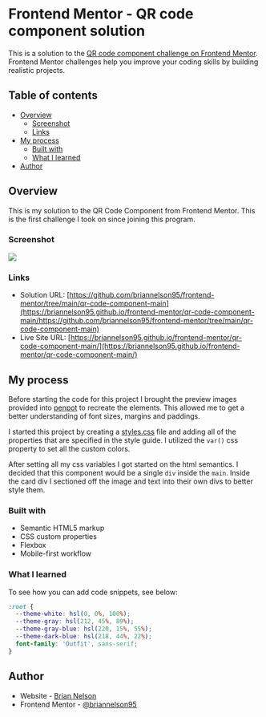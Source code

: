# Frontend Mentor - QR code component solution

This is a solution to the [QR code component challenge on Frontend Mentor](https://www.frontendmentor.io/challenges/qr-code-component-iux_sIO_H). Frontend Mentor challenges help you improve your coding skills by building realistic projects. 

## Table of contents

- [Overview](#overview)
  - [Screenshot](#screenshot)
  - [Links](#links)
- [My process](#my-process)
  - [Built with](#built-with)
  - [What I learned](#what-i-learned)
- [Author](#author)

## Overview

This is my solution to the QR Code Component from Frontend Mentor. This is the first challenge I took on since joining this program.

### Screenshot

![](./screenshot.png)

### Links

- Solution URL: [https://github.com/briannelson95/frontend-mentor/tree/main/qr-code-component-main](https://briannelson95.github.io/frontend-mentor/qr-code-component-main/https://github.com/briannelson95/frontend-mentor/tree/main/qr-code-component-main) 
- Live Site URL: [https://briannelson95.github.io/frontend-mentor/qr-code-component-main/](https://briannelson95.github.io/frontend-mentor/qr-code-component-main/)

## My process

Before starting the code for this project I brought the preview images provided into [penpot](https://penpot.app/) to recreate the elements. This allowed me to get a better understanding of font sizes, margins and paddings. 

I started this project by creating a [styles.css](https://github.com/briannelson95/frontend-mentor/blob/main/qr-code-component-main/styles.css) file and adding all of the properties that are specified in the style guide. I utilized the `var()` css property to set all the custom colors.

After setting all my css variables I got started on the html semantics. I decided that this component would be a single `div` inside the `main`. Inside the card div I sectioned off the image and text into their own divs to better style them.

### Built with

- Semantic HTML5 markup
- CSS custom properties
- Flexbox
- Mobile-first workflow

### What I learned

To see how you can add code snippets, see below:

```css
:root {
  --theme-white: hsl(0, 0%, 100%);
  --theme-gray: hsl(212, 45%, 89%);
  --theme-gray-blue: hsl(220, 15%, 55%);
  --theme-dark-blue: hsl(218, 44%, 22%);
  font-family: 'Outfit', sans-serif;
}
```

## Author

- Website - [Brian Nelson](https://www.briannelson.dev)
- Frontend Mentor - [@briannelson95](https://www.frontendmentor.io/profile/briannelson95)